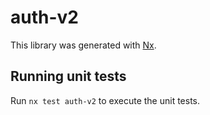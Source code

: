 # auth-v2

This library was generated with [Nx](https://nx.dev).

## Running unit tests

Run `nx test auth-v2` to execute the unit tests.
